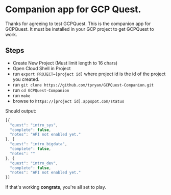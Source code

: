 # Companion app for GCP Quest. 

Thanks for agreeing to test GCPQuest. This is the companion app for GCPQuest. 
It must be installed in your GCP project to get GCPQuest to work. 

## Steps
* Create New Project (Must limit length to 16 chars)
* Open Cloud Shell in Project
* run `export PROJECT=[project id]` where project id is the id of the project 
you created.
* run `git clone https://github.com/tpryan/GCPQuest-Companion.git`
* run `cd GCPQuest-Companion`
* run `make`
* browse to `https://[project id].appspot.com/status`

Should output: 

```js
[{
  "quest": "intro_sys",
  "complete": false,
  "notes": "API not enabled yet."
}, {
  "quest": "intro_bigdata",
  "complete": false,
  "notes": ""
}, {
  "quest": "intro_dev",
  "complete": false,
  "notes": "API not enabled yet."
}]
```

If that's working **congrats**, you're all set to play. 